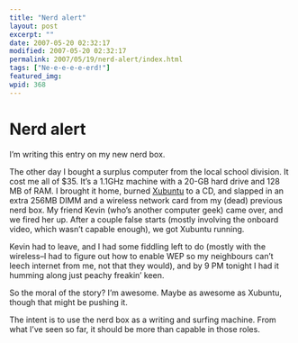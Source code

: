 ```yaml
---
title: "Nerd alert"
layout: post
excerpt: ""
date: 2007-05-20 02:32:17
modified: 2007-05-20 02:32:17
permalink: 2007/05/19/nerd-alert/index.html
tags: ["Ne-e-e-e-e-erd!"]
featured_img: 
wpid: 368
---
```


# Nerd alert

I’m writing this entry on my new nerd box.

The other day I bought a surplus computer from the local school division. It cost me all of $35. It’s a 1.1GHz machine with a 20-GB hard drive and 128 MB of RAM. I brought it home, burned [Xubuntu](http://www.xubuntu.org/) to a CD, and slapped in an extra 256MB DIMM and a wireless network card from my (dead) previous nerd box. My friend Kevin (who’s another computer geek) came over, and we fired her up. After a couple false starts (mostly involving the onboard video, which wasn’t capable enough), we got Xubuntu running.

Kevin had to leave, and I had some fiddling left to do (mostly with the wireless–I had to figure out how to enable WEP so my neighbours can’t leech internet from me, not that they would), and by 9 PM tonight I had it humming along just peachy freakin’ keen.

So the moral of the story? I’m awesome. Maybe as awesome as Xubuntu, though that might be pushing it.

The intent is to use the nerd box as a writing and surfing machine. From what I’ve seen so far, it should be more than capable in those roles.